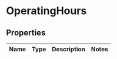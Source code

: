 
# OperatingHours

## Properties
Name | Type | Description | Notes
------------ | ------------- | ------------- | -------------



